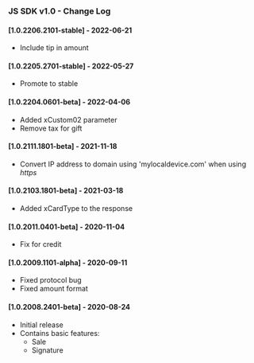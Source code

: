 
<head>
    <title>JS SDK v1.0 - Change Log</title>
</head>

### JS SDK v1.0 - Change Log

#### [1.0.2206.2101-stable] - 2022-06-21
- Include tip in amount

#### [1.0.2205.2701-stable] - 2022-05-27
- Promote to stable

#### [1.0.2204.0601-beta] - 2022-04-06
- Added xCustom02 parameter
- Remove tax for gift

#### [1.0.2111.1801-beta] - 2021-11-18
- Convert IP address to domain using 'mylocaldevice.com' when using _https_

#### [1.0.2103.1801-beta] - 2021-03-18
- Added xCardType to the response

#### [1.0.2011.0401-beta] - 2020-11-04
- Fix for credit

#### [1.0.2009.1101-alpha] - 2020-09-11
- Fixed protocol bug
- Fixed amount format

#### [1.0.2008.2401-beta] - 2020-08-24
- Initial release
- Contains basic features:
  - Sale
  - Signature
